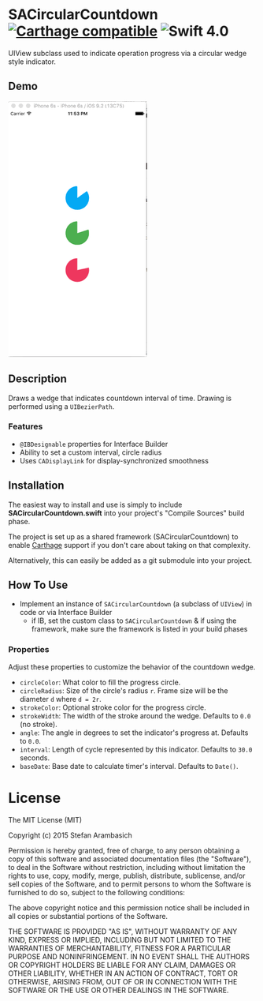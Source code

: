 # SACircularCountdown [![Carthage compatible](https://img.shields.io/badge/Carthage-compatible-4BC51D.svg?style=flat)](https://github.com/Carthage/Carthage) ![Swift 4.0](https://img.shields.io/badge/Swift-4.0-orange.svg)
UIView subclass used to indicate operation progress via a circular wedge style indicator.


## Demo
![Demo image](source/SACircularCountdown/Demo.gif)


## Description
Draws a wedge that indicates countdown interval of time. Drawing is performed using a `UIBezierPath`.


### Features
- `@IBDesignable` properties for Interface Builder
- Ability to set a custom interval, circle radius
- Uses `CADisplayLink` for display-synchronized smoothness


## Installation
The easiest way to install and use is simply to include **SACircularCountdown.swift** into your project's "Compile Sources" build phase.

The project is set up as a shared framework (SACircularCountdown) to enable [Carthage](https://github.com/Carthage/Carthage) support if you don't care about taking on that complexity.

Alternatively, this can easily be added as a git submodule into your project.


## How To Use
* Implement an instance of `SACircularCountdown` (a subclass of `UIView`) in code or via Interface Builder
	* if IB, set the custom class to `SACircularCountdown` & if using the framework, make sure the framework is listed in your build phases

### Properties
Adjust these properties to customize the behavior of the countdown wedge.

* `circleColor`: What color to fill the progress circle.
* `circleRadius`: Size of the circle's radius `r`. Frame size will be the diameter `d` where `d = 2r`.
* `strokeColor`: Optional stroke color for the progress circle.
* `strokeWidth`: The width of the stroke around the wedge. Defaults to `0.0` (no stroke).
* `angle`: The angle in degrees to set the indicator's progress at. Defaults to `0.0`.
* `interval`: Length of cycle represented by this indicator. Defaults to `30.0` seconds.
* `baseDate`: Base date to calculate timer's interval. Defaults to `Date()`.


# License
The MIT License (MIT)

Copyright (c) 2015 Stefan Arambasich

Permission is hereby granted, free of charge, to any person obtaining a copy
of this software and associated documentation files (the "Software"), to deal
in the Software without restriction, including without limitation the rights
to use, copy, modify, merge, publish, distribute, sublicense, and/or sell
copies of the Software, and to permit persons to whom the Software is
furnished to do so, subject to the following conditions:

The above copyright notice and this permission notice shall be included in
all copies or substantial portions of the Software.

THE SOFTWARE IS PROVIDED "AS IS", WITHOUT WARRANTY OF ANY KIND, EXPRESS OR
IMPLIED, INCLUDING BUT NOT LIMITED TO THE WARRANTIES OF MERCHANTABILITY,
FITNESS FOR A PARTICULAR PURPOSE AND NONINFRINGEMENT. IN NO EVENT SHALL THE
AUTHORS OR COPYRIGHT HOLDERS BE LIABLE FOR ANY CLAIM, DAMAGES OR OTHER
LIABILITY, WHETHER IN AN ACTION OF CONTRACT, TORT OR OTHERWISE, ARISING FROM,
OUT OF OR IN CONNECTION WITH THE SOFTWARE OR THE USE OR OTHER DEALINGS IN
THE SOFTWARE.
